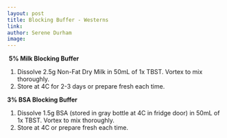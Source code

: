 ```yaml
---
layout: post 
title: Blocking Buffer - Westerns
link: 
author: Serene Durham
image: 
---
```

​
**5% Milk Blocking Buffer**
1. Dissolve 2.5g Non-Fat Dry Milk in 50mL of 1x TBST. Vortex to mix thoroughly. 
2. Store at 4C for 2-3 days or prepare fresh each time. 

**3% BSA Blocking Buffer**
1. Dissolve 1.5g BSA (stored in gray bottle at 4C in fridge door) in 50mL of 1x TBST. Vortex to mix thoroughly. 
2. Store at 4C or prepare fresh each time. 